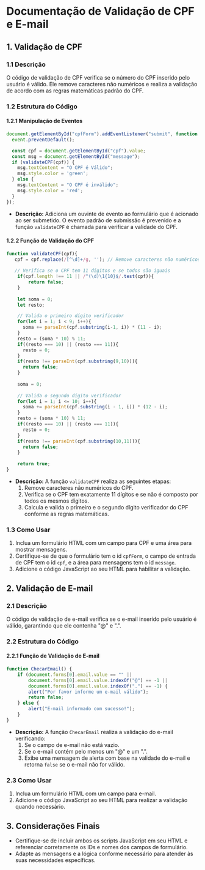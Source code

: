 # Documentação de Validação de CPF e E-mail

## 1. Validação de CPF

### 1.1 Descrição

O código de validação de CPF verifica se o número do CPF inserido pelo usuário é válido. Ele remove caracteres não numéricos e realiza a validação de acordo com as regras matemáticas padrão do CPF.

### 1.2 Estrutura do Código

#### 1.2.1 Manipulação de Eventos

```javascript
document.getElementById("cpfForm").addEventListener("submit", function (event) {
  event.preventDefault();

  const cpf = document.getElementById("cpf").value;
  const msg = document.getElementById("message");
  if (validateCPF(cpf)) {
    msg.textContent = "O CPF é Válido";
    msg.style.color = 'green';
  } else {
    msg.textContent = "O CPF é inválido";
    msg.style.color = 'red';
  }
});
```

- **Descrição:** Adiciona um ouvinte de evento ao formulário que é acionado ao ser submetido. O evento padrão de submissão é prevenido e a função `validateCPF` é chamada para verificar a validade do CPF.

#### 1.2.2 Função de Validação do CPF

```javascript
function validateCPF(cpf){
   cpf = cpf.replace(/[^\d]+/g, ''); // Remove caracteres não numéricos
 
   // Verifica se o CPF tem 11 dígitos e se todos são iguais
    if(cpf.length !== 11 || /^(\d)\1{10}$/.test(cpf)){
        return false;
    }
    
    let soma = 0;
    let resto;

    // Valida o primeiro dígito verificador
    for(let i = 1; i < 9; i++){
      soma += parseInt(cpf.substring(i-1, i)) * (11 - i);
    }
    resto = (soma * 10) % 11;
    if((resto === 10) || (resto === 11)){
      resto = 0;
    }
    if(resto !== parseInt(cpf.substring(9,10))){
      return false;
    }
    
    soma = 0;
    
    // Valida o segundo dígito verificador
    for(let i = 1; i <= 10; i++){
      soma += parseInt(cpf.substring(i - 1, i)) * (12 - i);
    }
    resto = (soma * 10) % 11;
    if((resto === 10) || (resto === 11)){
      resto = 0;
    }
    if(resto !== parseInt(cpf.substring(10,11))){
      return false;
    }
    
    return true;
}
```

- **Descrição:** A função `validateCPF` realiza as seguintes etapas:
  1. Remove caracteres não numéricos do CPF.
  2. Verifica se o CPF tem exatamente 11 dígitos e se não é composto por todos os mesmos dígitos.
  3. Calcula e valida o primeiro e o segundo dígito verificador do CPF conforme as regras matemáticas.

### 1.3 Como Usar

1. Inclua um formulário HTML com um campo para CPF e uma área para mostrar mensagens.
2. Certifique-se de que o formulário tem o id `cpfForm`, o campo de entrada de CPF tem o id `cpf`, e a área para mensagens tem o id `message`.
3. Adicione o código JavaScript ao seu HTML para habilitar a validação.

## 2. Validação de E-mail

### 2.1 Descrição

O código de validação de e-mail verifica se o e-mail inserido pelo usuário é válido, garantindo que ele contenha "@" e ".".

### 2.2 Estrutura do Código

#### 2.2.1 Função de Validação de E-mail

```javascript
function ChecarEmail() {
    if (document.forms[0].email.value == "" ||
        document.forms[0].email.value.indexOf("@") == -1 ||
        document.forms[0].email.value.indexOf(".") == -1) {
        alert("Por favor informe um e-mail válido");
        return false;
    } else {
        alert("E-mail informado com sucesso!");
    }
}
```

- **Descrição:** A função `ChecarEmail` realiza a validação do e-mail verificando:
  1. Se o campo de e-mail não está vazio.
  2. Se o e-mail contém pelo menos um "@" e um ".".
  3. Exibe uma mensagem de alerta com base na validade do e-mail e retorna `false` se o e-mail não for válido.

### 2.3 Como Usar

1. Inclua um formulário HTML com um campo para e-mail.
2. Adicione o código JavaScript ao seu HTML para realizar a validação quando necessário.

## 3. Considerações Finais

- Certifique-se de incluir ambos os scripts JavaScript em seu HTML e referenciar corretamente os IDs e nomes dos campos de formulário.
- Adapte as mensagens e a lógica conforme necessário para atender às suas necessidades específicas.

